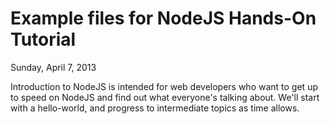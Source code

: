 Example files for NodeJS Hands-On Tutorial
=========================================
Sunday, April 7, 2013

Introduction to NodeJS is intended for web developers who want to get up
to speed on NodeJS and find out what everyone's talking about.  We'll
start with a hello-world, and progress to intermediate topics as time
allows.


